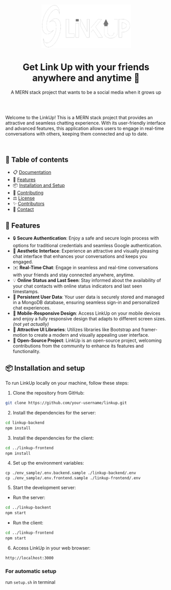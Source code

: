 <div align="center">
  <img src="docs/Assets/logo-big-dark.png" width="280">
</div>
<h1 align="center">Get Link Up with your friends anywhere and anytime 🔗</h1>
<p align="center">A MERN stack project that wants to be a social media when it grows up</p>
<br/>

<br/>

Welcome to the LinkUp! This is a MERN stack project that provides an attractive and seamless chatting experience. With its user-friendly interface and advanced features, this application allows users to engage in real-time conversations with others, keeping them connected and up to date.

<br>

## 🌟 Table of contents

- 📋 [Documentation](./docs)
- 🚀 [Features](#features)
- 📦 [Installation and Setup](#Installation-and-setup)
- 📝 [Contributing](./CONTRIBUTING.md)
- ⚖️ [License](./license)
- ✨ [Contributors](#contributors)
- 🤝 [Contact](#contact)

## 🚀 Features <a id="features"></a>

- 🔒 **Secure Authentication**: Enjoy a safe and secure login process with options for traditional credentials and seamless Google authentication.
- 🌈 **Aesthetic Interface**: Experience an attractive and visually pleasing chat interface that enhances your conversations and keeps you engaged.
- ✉️ **Real-Time Chat**: Engage in seamless and real-time conversations with your friends and stay connected anywhere, anytime.
- 💡 **Online Status and Last Seen**: Stay informed about the availability of your chat contacts with online status indicators and last seen timestamps.
- 💪 **Persistent User Data**: Your user data is securely stored and managed in a MongoDB database, ensuring seamless sign-in and personalized chat experiences.
- 📱 **Mobile-Responsive Design**: Access LinkUp on your mobile devices and enjoy a fully responsive design that adapts to different screen sizes. _(not yet actually)_
- 🎨 **Attractive UI Libraries**: Utilizes libraries like Bootstrap and framer-motion to create a modern and visually appealing user interface.
- 🤝 **Open-Source Project**: LinkUp is an open-source project, welcoming contributions from the community to enhance its features and functionality.

## 📦 Installation and setup <a id="Installation-and-setup"></a>

To run LinkUp locally on your machine, follow these steps:

1. Clone the repository from GitHub:

```bash
git clone https://github.com/your-username/linkup.git
```

2. Install the dependencies for the server:

```bash
cd linkup-backend
npm install
```

3. Install the dependencies for the client:

```bash
cd ../linkup-frontend
npm install
```

4. Set up the environment variables:

```
cp ./env_sample/.env.backend.sample ./linkup-backend/.env
cp ./env_sample/.env.frontend.sample ./linkup-frontend/.env
```

5. Start the development server:

- Run the server:

```bash
cd ../linkup-backent
npm start
```

- Run the client:

```bash
cd ../linkup-frontend
npm start
```

6. Access LinkUp in your web browser:

```bash
http://localhost:3000
```

### For automatic setup

run `setup.sh` in terminal
<br/><br>
